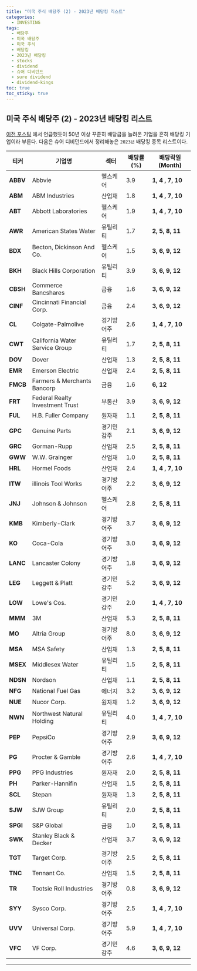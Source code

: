 ```yaml
---
title: "미국 주식 배당주 (2) - 2023년 배당킹 리스트"
categories:
  - INVESTING
tags:
  - 배당주
  - 미국 배당주
  - 미국 주식
  - 배당킹
  - 2023년 배당킹
  - stocks
  - dividend
  - 슈어 디비던드
  - sure dividend
  - dividend-kings
toc: true
toc_sticky: true
---
```


## 미국 주식 배당주 (2) - 2023년 배당킹 리스트

[이전 포스팅]() 에서 언급했듯이 50년 이상 꾸준히 배당금을 늘려온 기업을 흔히 배당킹 기업이라 부른다. 다음은 슈어 디비던드에서 정리해놓은 `2023년` 배당킹 종목 리스트이다.

| **티커** | **기업명** | **섹터** | **배당률 (%)** | **배당락일 (Month)** |
| --- | --- | --- | --- | --- |
| **ABBV** | Abbvie | 헬스케어 | 3.9 | **1, 4 , 7, 10** |
| **ABM** | ABM Industries | 산업재 | 1.8 | **1, 4 , 7, 10** |
| **ABT** | Abbott Laboratories | 헬스케어 | 1.9 | **1, 4 , 7, 10** |
| **AWR** | American States Water | 유틸리티 | 1.7 | **2, 5, 8, 11** |
| **BDX** | Becton, Dickinson And Co. | 헬스케어 | 1.5 | **3, 6, 9, 12** |
| **BKH** | Black Hills Corporation | 유틸리티 | 3.9 | **3, 6, 9, 12** |
| **CBSH** | Commerce Bancshares | 금융 | 1.6 | **3, 6, 9, 12** |
| **CINF** | Cincinnati Financial Corp. | 금융 | 2.4 | **3, 6, 9, 12** |
| **CL** | Colgate-Palmolive | 경기방어주 | 2.6 | **1, 4 , 7, 10** |
| **CWT** | California Water Service Group | 유틸리티 | 1.7 | **2, 5, 8, 11** |
| **DOV** | Dover | 산업재 | 1.3 | **2, 5, 8, 11** |
| **EMR** | Emerson Electric | 산업재 | 2.4 | **2, 5, 8, 11** |
| **FMCB** | Farmers & Merchants Bancorp | 금융 | 1.6 | **6, 12** |
| **FRT** | Federal Realty Investment Trust | 부동산 | 3.9 | **3, 6, 9, 12** |
| **FUL** | H.B. Fuller Company | 원자재 | 1.1 | **2, 5, 8, 11** |
| **GPC** | Genuine Parts | 경기민감주  | 2.1 | **3, 6, 9, 12** |
| **GRC** | Gorman-Rupp | 산업재 | 2.5 | **2, 5, 8, 11** |
| **GWW** | W.W. Grainger | 산업재 | 1.0 | ****2, 5, 8, 11**** |
| **HRL** | Hormel Foods | 산업재 | 2.4 | **1, 4 , 7, 10** |
| **ITW** | illinois Tool Works | 경기방어주 | 2.2 | **3, 6, 9, 12** |
| **JNJ** | Johnson & Johnson | 헬스케어 | 2.8 | **2, 5, 8, 11** |
| **KMB** | Kimberly-Clark | 경기방어주 | 3.7 | **3, 6, 9, 12** |
| **KO** | Coca-Cola | 경기방어주 | 3.0 | **3, 6, 9, 12** |
| **LANC** | Lancaster Colony | 경기방어주 | 1.8 | **3, 6, 9, 12** |
| **LEG** | Leggett & Platt | 경기민감주 | 5.2 | **3, 6, 9, 12** |
| **LOW** | Lowe's Cos. | 경기민감주 | 2.0 | **1, 4 , 7, 10** |
| **MMM** | 3M | 산업재 | 5.3 | **2, 5, 8, 11** |
| **MO** | Altria Group | 경기방어주 | 8.0 | **3, 6, 9, 12** |
| **MSA** | MSA Safety | 산업재 | 1.3 | **2, 5, 8, 11** |
| **MSEX** | Middlesex Water | 유틸리티 | 1.5 | **2, 5, 8, 11** |
| **NDSN** | Nordson | 산업재 | 1.1 | **2, 5, 8, 11** |
| **NFG** | National Fuel Gas | 에너지 | 3.2 | **3, 6, 9, 12** |
| **NUE** | Nucor Corp. | 원자재 | 1.2 | **3, 6, 9, 12** |
| **NWN** | Northwest Natural Holding | 유틸리티 | 4.0 | **1, 4 , 7, 10** |
| **PEP** | PepsiCo | 경기방어주 | 2.9 | **3, 6, 9, 12** |
| **PG** | Procter & Gamble | 경기방어주 | 2.6 | **1, 4 , 7, 10** |
| **PPG** | PPG Industries | 원자재 | 2.0 | **2, 5, 8, 11** |
| **PH** | Parker-Hannifin | 산업재 | 1.5 | **2, 5, 8, 11** |
| **SCL** | Stepan | 원자재 | 1.3 | **2, 5, 8, 11** |
| **SJW** | SJW Group | 유틸리티 | 2.0 | **2, 5, 8, 11** |
| **SPGI** | S&P Global | 금융 | 1.0 | **2, 5, 8, 11** |
| **SWK** | Stanley Black & Decker | 산업재 | 3.7 | **3, 6, 9, 12** |
| **TGT** | Target Corp. | 경기방어주 | 2.5 | **2, 5, 8, 11** |
| **TNC** | Tennant Co. | 산업재 | 1.5 | **2, 5, 8, 11** |
| **TR** | Tootsie Roll Industries | 경기방어주 | 0.8 | **3, 6, 9, 12** |
| **SYY** | Sysco Corp. | 경기방어주 | 2.5 | **1, 4 , 7, 10** |
| **UVV** | Universal Corp. | 경기방어주 | 5.9 | **1, 4 , 7, 10** |
| **VFC** | VF Corp. | 경기민감주 | 4.6 | **3, 6, 9, 12** |

---